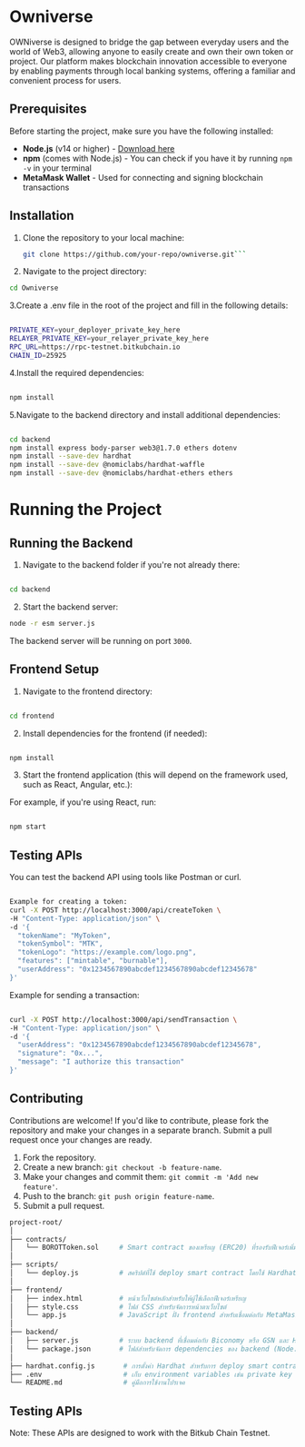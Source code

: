 # Owniverse

OWNiverse is designed to bridge the gap between everyday users and the world of Web3, allowing anyone to easily create and own their own token or project. Our platform makes blockchain innovation accessible to everyone by enabling payments through local banking systems, offering a familiar and convenient process for users.

## Prerequisites

Before starting the project, make sure you have the following installed:

- **Node.js** (v14 or higher) - [Download here](https://nodejs.org/)
- **npm** (comes with Node.js) - You can check if you have it by running `npm -v` in your terminal
- **MetaMask Wallet** - Used for connecting and signing blockchain transactions

## Installation

1. Clone the repository to your local machine:

   ```bash
   git clone https://github.com/your-repo/owniverse.git```
2. Navigate to the project directory:
```bash
cd Owniverse
```
3.Create a .env file in the root of the project and fill in the following details:
```bash

PRIVATE_KEY=your_deployer_private_key_here
RELAYER_PRIVATE_KEY=your_relayer_private_key_here
RPC_URL=https://rpc-testnet.bitkubchain.io
CHAIN_ID=25925
```
4.Install the required dependencies:
```bash

npm install
```
5.Navigate to the backend directory and install additional dependencies:
```bash

cd backend
npm install express body-parser web3@1.7.0 ethers dotenv
npm install --save-dev hardhat
npm install --save-dev @nomiclabs/hardhat-waffle
npm install --save-dev @nomiclabs/hardhat-ethers ethers

```

# Running the Project
## Running the Backend
1. Navigate to the backend folder if you're not already there:
```bash

cd backend
```
2. Start the backend server:
```bash
node -r esm server.js
```

The backend server will be running on port `3000`.


## Frontend Setup
1. Navigate to the frontend directory:
```bash

cd frontend
```
2. Install dependencies for the frontend (if needed):
```bash

npm install
```
3. Start the frontend application (this will depend on the framework used, such as React, Angular, etc.):

For example, if you're using React, run:
```bash

npm start
```

## Testing APIs
You can test the backend API using tools like Postman or curl.
```bash

Example for creating a token:
curl -X POST http://localhost:3000/api/createToken \
-H "Content-Type: application/json" \
-d '{
  "tokenName": "MyToken",
  "tokenSymbol": "MTK",
  "tokenLogo": "https://example.com/logo.png",
  "features": ["mintable", "burnable"],
  "userAddress": "0x1234567890abcdef1234567890abcdef12345678"
}'
```

Example for sending a transaction:
```bash

curl -X POST http://localhost:3000/api/sendTransaction \
-H "Content-Type: application/json" \
-d '{
  "userAddress": "0x1234567890abcdef1234567890abcdef12345678",
  "signature": "0x...",
  "message": "I authorize this transaction"
}'
```

## Contributing
Contributions are welcome! If you'd like to contribute, please fork the repository and make your changes in a separate branch. Submit a pull request once your changes are ready.

1. Fork the repository.
2. Create a new branch: `git checkout -b feature-name`.
3. Make your changes and commit them: `git commit -m 'Add new feature'`.
4. Push to the branch: `git push origin feature-name`.
5. Submit a pull request.

``` bash
project-root/
│
├── contracts/
│   └── BOROTToken.sol     # Smart contract ของเหรียญ (ERC20) ที่รองรับฟีเจอร์เพิ่มเติม
│
├── scripts/
│   └── deploy.js          # สคริปต์ที่ใช้ deploy smart contract โดยใช้ Hardhat
│
├── frontend/
│   ├── index.html         # หน้าเว็บไซต์หลักสำหรับให้ผู้ใช้เลือกฟีเจอร์เหรียญ
│   ├── style.css          # ไฟล์ CSS สำหรับจัดการหน้าตาเว็บไซต์
│   └── app.js             # JavaScript ฝั่ง frontend สำหรับเชื่อมต่อกับ MetaMask และ backend
│
├── backend/
│   ├── server.js          # ระบบ backend ที่เชื่อมต่อกับ Biconomy หรือ GSN และ Hardhat
│   └── package.json       # ไฟล์สำหรับจัดการ dependencies ของ backend (Node.js)
│
├── hardhat.config.js       # การตั้งค่า Hardhat สำหรับการ deploy smart contract
├── .env                    # เก็บ environment variables เช่น private key และ API keys
└── README.md               # คู่มือการใช้งานโปรเจค

``` 

## Testing APIs
Note: These APIs are designed to work with the Bitkub Chain Testnet.
